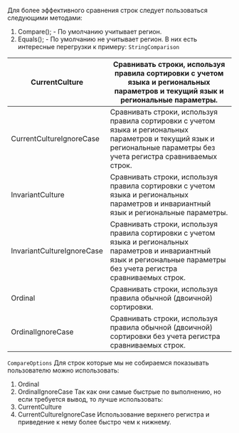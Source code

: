 Для более эффективного сравнения строк следует пользоваться следующими методами:
1) Compare(); - По умолчанию учитывает регион.
2) Equals(); - По умолчанию не учитывает регион.
В них есть интересные перегрузки к примеру:
`StringComparison`

| CurrentCulture             | Сравнивать строки, используя правила сортировки с учетом языка и региональных параметров и текущий язык и региональные параметры.                                            |
| -------------------------- | ---------------------------------------------------------------------------------------------------------------------------------------------------------------------------- |
| CurrentCultureIgnoreCase   | Сравнивать строки, используя правила сортировки с учетом языка и региональных параметров и текущий язык и региональные параметры без учета регистра сравниваемых строк.      |
| InvariantCulture           | Сравнивать строки, используя правила сортировки с учетом языка и региональных параметров и инвариантный язык и региональные параметры.                                       |
| InvariantCultureIgnoreCase | Сравнивать строки, используя правила сортировки с учетом языка и региональных параметров и инвариантный язык и региональные параметры без учета регистра сравниваемых строк. |
| Ordinal                    | Сравнивать строки, используя правила обычной (двоичной) сортировки.                                                                                                          |
| OrdinalIgnoreCase          | Сравнивать строки, используя правила обычной (двоичной) сортировки без учета регистра сравниваемых строк.                                                                    |
`CompareOptions`
Для строк которые мы не собираемся показывать пользователю можно использовать:
1) Ordinal
2) OrdinalIgnoreCase
Так как они самые быстрые по выполнению, но если требуется вывод, то лучше использовать:
1) CurrentCulture
2) CurrentCultureIgnoreCase
Использование верхнего регистра и приведение к нему более быстро чем к нижнему.